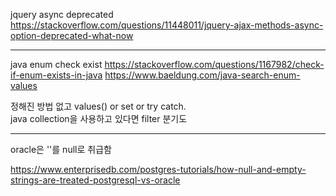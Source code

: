 jquery async deprecated
https://stackoverflow.com/questions/11448011/jquery-ajax-methods-async-option-deprecated-what-now


--- 

java enum check exist
https://stackoverflow.com/questions/1167982/check-if-enum-exists-in-java
https://www.baeldung.com/java-search-enum-values

정해진 방법 없고 values() or set or try catch.  
java collection을 사용하고 있다면 filter 분기도  

---

oracle은 ''를 null로 취급함

https://www.enterprisedb.com/postgres-tutorials/how-null-and-empty-strings-are-treated-postgresql-vs-oracle

